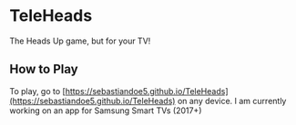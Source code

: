 # TeleHeads
The Heads Up game, but for your TV!

## How to Play
To play, go to [https://sebastiandoe5.github.io/TeleHeads](https://sebastiandoe5.github.io/TeleHeads) on any device.
I am currently working on an app for Samsung Smart TVs (2017+)

